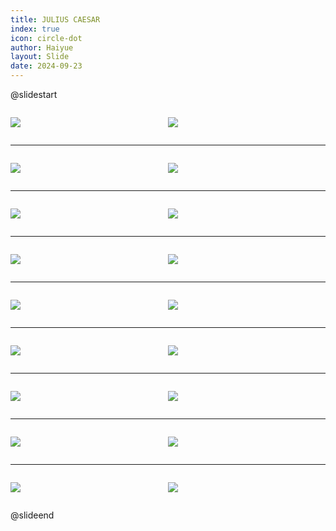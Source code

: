 ```yaml
---
title: JULIUS CAESAR
index: true
icon: circle-dot
author: Haiyue
layout: Slide
date: 2024-09-23
---
```

 
@slidestart

<div style="display:flex">
<div style="flex:1">

![](https://raw.githubusercontent.com/yclord/reading/refs/heads/master/english/Level-S/JULIUS%20CAESAR/001.webp)
</div>
<div style="flex:1">

![](https://raw.githubusercontent.com/yclord/reading/refs/heads/master/english/Level-S/JULIUS%20CAESAR/002.webp)
</div>
</div>

---

<div style="display:flex">
<div style="flex:1">

![](https://raw.githubusercontent.com/yclord/reading/refs/heads/master/english/Level-S/JULIUS%20CAESAR/003.webp)
</div>
<div style="flex:1">

![](https://raw.githubusercontent.com/yclord/reading/refs/heads/master/english/Level-S/JULIUS%20CAESAR/004.webp)
</div>
</div>

---

<div style="display:flex">
<div style="flex:1">

![](https://raw.githubusercontent.com/yclord/reading/refs/heads/master/english/Level-S/JULIUS%20CAESAR/005.webp)
</div>
<div style="flex:1">

![](https://raw.githubusercontent.com/yclord/reading/refs/heads/master/english/Level-S/JULIUS%20CAESAR/006.webp)
</div>
</div>

---

<div style="display:flex">
<div style="flex:1">

![](https://raw.githubusercontent.com/yclord/reading/refs/heads/master/english/Level-S/JULIUS%20CAESAR/007.webp)
</div>
<div style="flex:1">

![](https://raw.githubusercontent.com/yclord/reading/refs/heads/master/english/Level-S/JULIUS%20CAESAR/008.webp)
</div>
</div>

---

<div style="display:flex">
<div style="flex:1">

![](https://raw.githubusercontent.com/yclord/reading/refs/heads/master/english/Level-S/JULIUS%20CAESAR/009.webp)
</div>
<div style="flex:1">

![](https://raw.githubusercontent.com/yclord/reading/refs/heads/master/english/Level-S/JULIUS%20CAESAR/010.webp)
</div>
</div>

---

<div style="display:flex">
<div style="flex:1">

![](https://raw.githubusercontent.com/yclord/reading/refs/heads/master/english/Level-S/JULIUS%20CAESAR/011.webp)
</div>
<div style="flex:1">

![](https://raw.githubusercontent.com/yclord/reading/refs/heads/master/english/Level-S/JULIUS%20CAESAR/012.webp)
</div>
</div>

---

<div style="display:flex">
<div style="flex:1">

![](https://raw.githubusercontent.com/yclord/reading/refs/heads/master/english/Level-S/JULIUS%20CAESAR/013.webp)
</div>
<div style="flex:1">

![](https://raw.githubusercontent.com/yclord/reading/refs/heads/master/english/Level-S/JULIUS%20CAESAR/014.webp)
</div>
</div>

---

<div style="display:flex">
<div style="flex:1">

![](https://raw.githubusercontent.com/yclord/reading/refs/heads/master/english/Level-S/JULIUS%20CAESAR/015.webp)
</div>
<div style="flex:1">

![](https://raw.githubusercontent.com/yclord/reading/refs/heads/master/english/Level-S/JULIUS%20CAESAR/016.webp)
</div>
</div>

---

<div style="display:flex">
<div style="flex:1">

![](https://raw.githubusercontent.com/yclord/reading/refs/heads/master/english/Level-S/JULIUS%20CAESAR/017.webp)
</div>
<div style="flex:1">

![](https://raw.githubusercontent.com/yclord/reading/refs/heads/master/english/Level-S/JULIUS%20CAESAR/018.webp)
</div>
</div>

@slideend